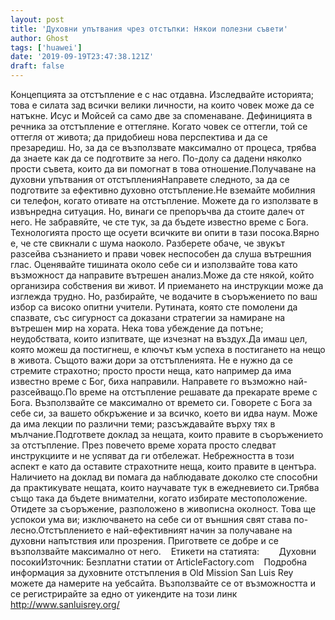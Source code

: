 ```yaml
---
layout: post
title: 'Духовни упътвания чрез отстъпки: Някои полезни съвети'
author: Ghost
tags: ['huawei']
date: '2019-09-19T23:47:38.121Z'
draft: false
---
```


Концепцията за отстъпление е с нас отдавна. Изследвайте историята; това е силата зад всички велики личности, на които човек може да се натъкне. Исус и Мойсей са само две за споменаване. Дефиницията в речника за отстъпление е оттегляне. Когато човек се оттегли, той се оттегля от живота; да придобиеш нова перспектива и да се презаредиш. Но, за да се възползвате максимално от процеса, трябва да знаете как да се подготвите за него. По-долу са дадени няколко прости съвета, които да ви помогнат в това отношение.Получаване на духовни упътвания от отстъпленияНаправете следното, за да се подготвите за ефективно духовно отстъпление.Не вземайте мобилния си телефон, когато отивате на отстъпление. Можете да го използвате в извънредна ситуация. Но, винаги се препоръчва да стоите далеч от него. Не забравяйте, че сте тук, за да бъдете известно време с Бога. Технологията просто ще осуети всичките ви опити в тази посока.Вярно е, че сте свикнали с шума наоколо. Разберете обаче, че звукът разсейва съзнанието и прави човек неспособен да слуша вътрешния глас. Оценявайте тишината около себе си и използвайте това като възможност да направите вътрешен анализ.Може да сте някой, който организира собствения ви живот. И приемането на инструкции може да изглежда трудно. Но, разбирайте, че водачите в съоръжението по ваш избор са високо опитни учители. Рутината, която сте помолени да спазвате, със сигурност са доказани стратегии за намиране на вътрешен мир на хората. Нека това убеждение да потъне; неудобствата, които изпитвате, ще изчезнат на въздух.Да имаш цел, която можеш да постигнеш, е ключът към успеха в постигането на нещо в живота. Същото важи дори за отстъпленията. Не е нужно да се стремите страхотно; просто прости неща, като например да има известно време с Бог, биха направили. Направете го възможно най-разсейващо.По време на отстъпление решавате да прекарате време с Бога. Възползвайте се максимално от времето си. Говорете с Бога за себе си, за вашето обкръжение и за всичко, което ви идва наум. Може да има лекции по различни теми; разсъждавайте върху тях в мълчание.Подгответе доклад за нещата, които правите в съоръжението за отстъпление. През повечето време хората просто следват инструкциите и не успяват да ги отбележат. Небрежността в този аспект е като да оставите страхотните неща, които правите в центъра. Наличието на доклад ви помага да наблюдавате доколко сте способни да практикувате нещата, които научавате тук в ежедневието си.Трябва също така да бъдете внимателни, когато избирате местоположение. Отидете за съоръжение, разположено в живописна околност. Това ще успокои ума ви; изключването на себе си от външния свят става по-лесно.Отстъплението е най-ефективният начин за получаване на духовни напътствия или прозрения. Пригответе се добре и се възползвайте максимално от него.    Етикети на статията:        Духовни посокиИзточник: Безплатни статии от ArticleFactory.com    Подробна информация за духовните отстъпления в Old Mission San Luis Rey можете да намерите на уебсайта. Възползвайте се от възможността и се регистрирайте за едно от уикендите на този линк http://www.sanluisrey.org/
